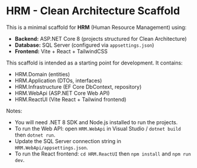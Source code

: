 # HRM - Clean Architecture Scaffold

This is a minimal scaffold for **HRM** (Human Resource Management) using:

- **Backend:** ASP.NET Core 8 (projects structured for Clean Architecture)
- **Database:** SQL Server (configured via `appsettings.json`)
- **Frontend:** Vite + React + TailwindCSS

This scaffold is intended as a starting point for development. It contains:
- HRM.Domain (entities)
- HRM.Application (DTOs, interfaces)
- HRM.Infrastructure (EF Core DbContext, repository)
- HRM.WebApi (ASP.NET Core Web API)
- HRM.ReactUI (Vite React + Tailwind frontend)

Notes:
- You will need .NET 8 SDK and Node.js installed to run the projects.
- To run the Web API: open `HRM.WebApi` in Visual Studio / `dotnet build` then `dotnet run`.
- Update the SQL Server connection string in `HRM.WebApi/appsettings.json`.
- To run the React frontend: `cd HRM.ReactUI` then `npm install` and `npm run dev`.

